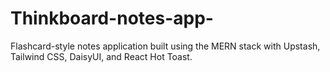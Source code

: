 # Thinkboard-notes-app-
Flashcard-style notes application built using the MERN stack with Upstash, Tailwind CSS, DaisyUI, and React Hot Toast.
